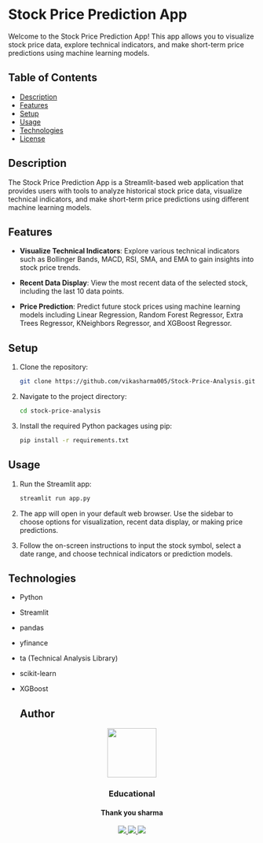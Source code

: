 # Stock Price Prediction App

Welcome to the Stock Price Prediction App! This app allows you to visualize stock price data, explore technical indicators, and make short-term price predictions using machine learning models.



## Table of Contents

- [Description](#description)
- [Features](#features)
- [Setup](#setup)
- [Usage](#usage)
- [Technologies](#technologies)
- [License](#license)

## Description

The Stock Price Prediction App is a Streamlit-based web application that provides users with tools to analyze historical stock price data, visualize technical indicators, and make short-term price predictions using different machine learning models.

## Features

- **Visualize Technical Indicators**: Explore various technical indicators such as Bollinger Bands, MACD, RSI, SMA, and EMA to gain insights into stock price trends.

- **Recent Data Display**: View the most recent data of the selected stock, including the last 10 data points.

- **Price Prediction**: Predict future stock prices using machine learning models including Linear Regression, Random Forest Regressor, Extra Trees Regressor, KNeighbors Regressor, and XGBoost Regressor.

## Setup

1. Clone the repository:
   ```sh
   git clone https://github.com/vikasharma005/Stock-Price-Analysis.git
   ```

2. Navigate to the project directory:
   ```sh
   cd stock-price-analysis
   ```

3. Install the required Python packages using pip:
   ```sh
   pip install -r requirements.txt
   ```

## Usage

1. Run the Streamlit app:
   ```sh
   streamlit run app.py
   ```

2. The app will open in your default web browser. Use the sidebar to choose options for visualization, recent data display, or making price predictions.

3. Follow the on-screen instructions to input the stock symbol, select a date range, and choose technical indicators or prediction models.

## Technologies

- Python
- Streamlit
- pandas
- yfinance
- ta (Technical Analysis Library)
- scikit-learn
- XGBoost

  ## Author

<div id="header" align="center">
  <img src="https://media.giphy.com/media/M9gbBd9nbDrOTu1Mqx/giphy.gif" width="100"/>
</div>

<h3 align="center">Educational</h3>
<h4 align="center">Thank you sharma</h4>

<div id="socials" align="center">
  <a href="https://www.linkedin.com/in/vikas-sharma005">
    <img src="https://user-images.githubusercontent.com/76098066/186728913-a66ef85f-4644-4e3a-b847-98309c8cff42.svg">
  </a>
  <a href="https://www.instagram.com/_thisisvikas">
    <img src="https://user-images.githubusercontent.com/76098066/186728908-f1a9919a-f4b2-4262-9515-683e77f8aabf.svg">
  </a>
  <a href="https://twitter.com/hitechvikas05">
    <img src="https://user-images.githubusercontent.com/76098066/186728901-a4d90f01-2cdf-45c1-a1b3-73467c3d2698.svg">
  </a>
</div>





